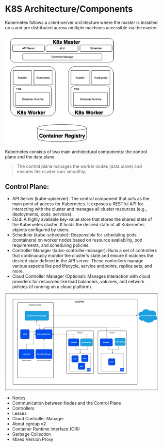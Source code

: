 # K8S Architecture/Components

Kubernetes follows a client-server architecture where the master is installed on a <machine> and <nodes> are distributed across multiple machines accessible via the master. 

![alt text](image.png)

Kubernetes consists of two main architectural components: the control plane and the data plane. 

> The control plane manages the worker nodes (data plane) and ensures the cluster runs smoothly.

## Control Plane:

- API Server (kube-apiserver): The central component that acts as the main point of access for Kubernetes. It exposes a RESTful API for interacting with the cluster and manages all cluster resources (e.g., deployments, pods, services).
- Etcd: A highly available key-value store that stores the shared state of the Kubernetes cluster. It holds the desired state of all Kubernetes objects configured by users.
- Scheduler (kube-scheduler): Responsible for scheduling pods (containers) on worker nodes based on resource availability, pod requirements, and scheduling policies.
- Controller Manager (kube-controller-manager): Runs a set of controllers that continuously monitor the cluster's state and ensure it matches the desired state defined in the API server. These controllers manage various aspects like pod lifecycle, service endpoints, replica sets, and more.
- Cloud Controller Manager (Optional): Manages interaction with cloud providers for resources like load balancers, volumes, and network policies (if running on a cloud platform).

![kubernetes architecture](image-1.png)

- Nodes
- Communication between Nodes and the Control Plane
- Controllers
- Leases
- Cloud Controller Manager
- About cgroup v2
- Container Runtime Interface (CRI)
- Garbage Collection
- Mixed Version Proxy
